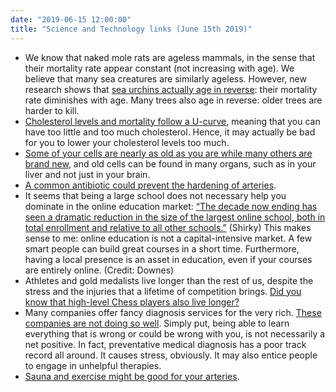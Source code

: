 ```yaml
---
date: "2019-06-15 12:00:00"
title: "Science and Technology links (June 15th 2019)"
---
```




- We know that naked mole rats are ageless mammals, in the sense that their mortality rate appear constant (not increasing with age). We believe that many sea creatures are similarly ageless. However, new research shows that [sea urchins actually age in reverse](https://www.sciencedirect.com/science/article/pii/S0531556519300592): their mortality rate diminishes with age. Many trees also age in reverse: older trees are harder to kill. 
- [Cholesterol levels and mortality follow a U-curve](https://www.nature.com/articles/s41598-018-38461-y), meaning that you can have too little and too much cholesterol. Hence, it may actually be bad for you to lower your cholesterol levels too much. 
- [Some of your cells are nearly as old as you are while many others are brand new](https://www.salk.edu/news-release/how-old-are-your-organs-to-scientists-surprise-organs-are-a-mix-of-young-and-old-cells/), and old cells can be found in many organs, such as in your liver and not just in your brain.
- [A common antibiotic could prevent the hardening of arteries](https://doi.org/10.1016/j.celrep.2019.05.038).
- It seems that being a large school does not necessary help you dominate in the online education market: [&ldquo;The decade now ending has seen a dramatic reduction in the size of the largest online school, both in total enrollment and relative to all other schools.&rdquo;](https://philonedtech.com/clay-shirky-on-mega-universities-and-scale/) (Shirky) This makes sense to me: online education is not a capital-intensive market. A few smart people can build great courses in a short time. Furthermore, having a local presence is an asset in education, even if your courses are entirely online. (Credit: Downes)
- Athletes and gold medalists live longer than the rest of us, despite the stress and the injuries that a lifetime of competition brings. [Did you know that high-level Chess players also live longer?](http://journals.plos.org/plosone/article?id=10.1371/journal.pone.0196938) 
- Many companies offer fancy diagnosis services for the very rich. [These companies are not doing so well](https://www.nature.com/articles/d41587-019-00016-5). Simply put, being able to learn everything that is wrong or could be wrong with you, is not necessarily a net positive. In fact, preventative medical diagnosis has a poor track record all around. It causes stress, obviously. It may also entice people to engage in unhelpful therapies. 
- [Sauna and exercise might be good for your arteries](https://journals.sagepub.com/eprint/9JA3GGXFJIJCHJIURFM5/full).


